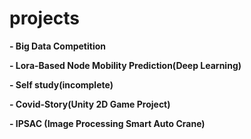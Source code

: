 # projects

**- Big Data Competition**

**- Lora-Based Node Mobility Prediction(Deep Learning)**

**- Self study(incomplete)**

**- Covid-Story(Unity 2D Game Project)**

**- IPSAC (Image Processing Smart Auto Crane)**
